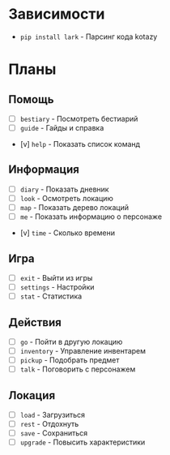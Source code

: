 # Зависимости

- `pip install lark` - Парсинг кода kotazy

# Планы 

## Помощь
- [ ] `bestiary` - Посмотреть бестиарий
- [ ] `guide` - Гайды и справка
- [v] `help` - Показать список команд

## Информация
- [ ] `diary` - Показать дневник
- [ ] `look` - Осмотреть локацию
- [ ] `map` - Показать дерево локаций
- [ ] `me` - Показать информацию о персонаже
- [v] `time` - Сколько времени

## Игра
- [ ] `exit` - Выйти из игры
- [ ] `settings` - Настройки
- [ ] `stat` - Статистика

## Действия
- [ ] `go` - Пойти в другую локацию
- [ ] `inventory` - Управление инвентарем
- [ ] `pickup` - Подобрать предмет
- [ ] `talk` - Поговорить с персонажем

## Локация
- [ ] `load` - Загрузиться
- [ ] `rest` - Отдохнуть
- [ ] `save` - Сохраниться
- [ ] `upgrade` - Повысить характеристики